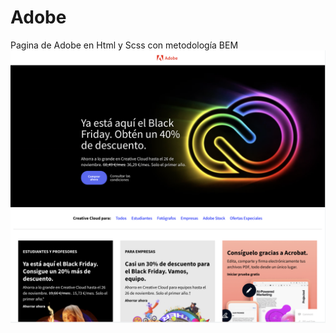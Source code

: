 # Adobe
Pagina de Adobe en Html y Scss con metodología BEM 
![Imagen Aplicación](/assets/captura-adobe.png?raw=true "Adobe")
